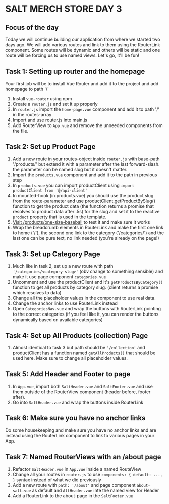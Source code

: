 # SALT MERCH STORE DAY 3

## Focus of the day

Today we will continue building our application from where we started two days ago. We will add various routes and link to them using the RouterLink component. Some routes will be dynamic and others will be static and one route will be forcing us to use named views. Let's go, it'll be fun!


## Task 1: Setting up router and the homepage
Your first job will be to install Vue Router and add it to the project and add homepage to path '/'

1. Install `vue-router` using npm
2. Create a `router.js` and set it up properly
3. In `router.js` import the `home-page.vue` component and add it to path '/' in the routes-array
4. Import and use router.js into main.js
5. Add RouterView to `App.vue` and remove the unneeded components from the file.


## Task 2: Set up Product Page

1. Add a new route in your routes-object inside `router.js` with base-path '/products/' but extend it with a parameter after the last forward-slash. the parameter can be named slug but it doesn't matter.
2. Import the `products.vue` component and add it to the path in previous step
3. In `products.vue` you can import productClient using `import productClient from '@/api-client'`
4. In mounted-hook (in products.vue) you should use the product slug from the route-parameter and use productClient.getProductBySlug() function to get the product data (the function returns a promise that resolves to product data after .5s) for the slug and set it to the reactive `product` property that is used in the template.
5. [Visit /products/one-size-baseball](http://localhost:8080/products/one-size-baseball) to test it and make sure it works
6. Wrap the breadcrumb elements in RouterLink and make the first one link to home ('/'), the second one link to the category ('/categories/<category-slug>') and the last one can be pure text, no link needed (you're already on the page!)


## Task 3: Set up Category Page

1. Much like in task 2, set up a new route with path `'/categories/<category-slug>'` (obv change <category-slug> to something sensible) and make it use page component `categories.vue`
2. Uncomment and use the productClient and it's `getProductsByCategory()` function to get all products by category slug. (client returns a promise which resolves to data)
3. Change all the placeholder values in the component to use real data.
4. Change the anchor links to use RouterLink instead
5. Open `CategoriesNav.vue` and wrap the buttons with RouterLink pointing to the correct categories (if you feel like it, you can render the  buttons dynamically based on available categories)


## Task 4: Set up All Products (collection) Page

1. Almost identical to task 3 but path should be `'/collection'` and productClient has a function named `getAllProducts()` that should be used here. Make sure to change all placeholder values.


## Task 5: Add Header and Footer to page

1. In `App.vue`, import both `SaltHeader.vue` and `SaltFooter.vue` and use them outside of the RouterView component (header before, footer after).
2. Go into `SaltHeader.vue` and wrap the buttons inside RouterLink


## Task 6: Make sure you have no anchor links
Do some housekeeping and make sure you have no anchor links and are instead using the RouterLink component to link to various pages in your App.


## Task 7: Named RouterViews with an /about page
1. Refactor `SaltHeader.vue` in `App.vue` inside a named RouteView
2. Change all your routes in `router.js` to use `components: { default: ..., }` syntax instead of what we did previously
3. Add a new route with `path: '/about'` and page component `about-salt.vue` as default and `AltHeader.vue` inte the named view for Header
4. Add a RouterLink to the about-page in the `SaltFooter.vue`

